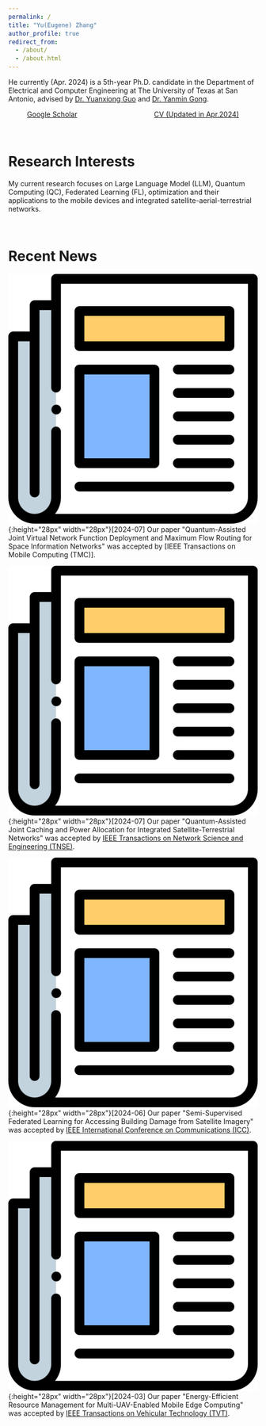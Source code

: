 ```yaml
---
permalink: /
title: "Yu(Eugene) Zhang"
author_profile: true
redirect_from: 
  - /about/
  - /about.html
---
```


He currently (Apr. 2024) is a 5th-year Ph.D. candidate in the Department of Electrical and Computer Engineering at The University of Texas at San Antonio, advised by [Dr. Yuanxiong Guo](https://guoyuanxiong.github.io) and [Dr. Yanmin Gong](https://yanmingong.github.io). 

<div style="display: flex; justify-content: space-around; align-items: center;">
  <!-- First button linking to Stack Overflow -->
<a href="https://scholar.google.com/citations?hl=en&user=p6z9Id4AAAAJ" class="btn btn--x-large" target="_blank">Google Scholar</a>
 &nbsp; 
  <!-- Second button linking to GitHub -->
<a href="https://yu-zhang-eugene.github.io/files/paper1.pdf" class="btn btn--x-large" target="_blank">CV (Updated in Apr.2024)</a>
</div>

<p>&nbsp;</p>


Research Interests
======

My current research focuses on Large Language Model (LLM), Quantum Computing (QC), Federated Learning (FL), optimization and their applications to the mobile devices and integrated satellite-aerial-terrestrial networks.

<p>&nbsp;</p>


Recent News
======
![news](/images/newspaper.png){:height="28px" width="28px"}[2024-07] Our paper "Quantum-Assisted Joint Virtual Network Function Deployment and Maximum Flow Routing for Space Information Networks" was accepted by [IEEE Transactions on Mobile Computing (TMC)].

![news](/images/newspaper.png){:height="28px" width="28px"}[2024-07] Our paper "Quantum-Assisted Joint Caching and Power Allocation for Integrated Satellite-Terrestrial Networks" was accepted by [IEEE Transactions on Network Science and Engineering (TNSE)](https://ieeexplore.ieee.org/xpl/RecentIssue.jsp?punumber=6488902).

![news](/images/newspaper.png){:height="28px" width="28px"}[2024-06] Our paper "Semi-Supervised Federated Learning for Accessing Building Damage from Satellite Imagery" was accepted by [IEEE International Conference on Communications (ICC)](https://icc2024.ieee-icc.org/).

![news](/images/newspaper.png){:height="28px" width="28px"}[2024-03] Our paper "Energy-Efficient Resource Management for Multi-UAV-Enabled Mobile Edge Computing" was accepted by [IEEE Transactions on Vehicular Technology (TVT)](https://ieeexplore.ieee.org/xpl/RecentIssue.jsp?punumber=25).


